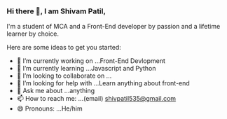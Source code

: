 ### Hi there 👋, I am Shivam Patil,
I'm a student of MCA and a Front-End developer by passion and a lifetime learner by choice.

<!--
**shivampatil20/shivampatil20** is a ✨ _special_ ✨ repository because its `README.md` (this file) appears on your GitHub profile. -->

Here are some ideas to get you started:

- 🔭 I’m currently working on ...Front-End Devlopment
- 🌱 I’m currently learning ...Javascript and Python
- 👯 I’m looking to collaborate on ...
- 🤔 I’m looking for help with ...Learn anything about front-end
- 💬 Ask me about ...anything
- 📫 How to reach me: ...(email) shivpatil535@gmail.com
- 😄 Pronouns: ...He/him

